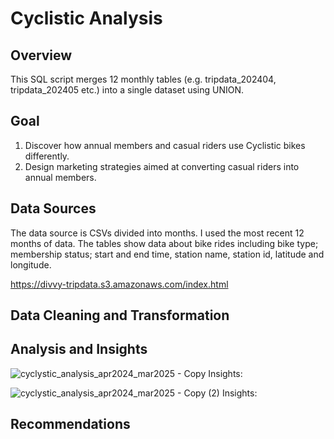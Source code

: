 # Cyclistic Analysis
## Overview
This SQL script merges 12 monthly tables (e.g. tripdata_202404, tripdata_202405 etc.) into a single dataset using UNION.

## Goal
1. Discover how annual members and casual riders use Cyclistic bikes differently.
2. Design marketing strategies aimed at converting casual riders into
annual members.
## Data Sources
The data source is CSVs divided into months. I used the most recent 12 months of data.
The tables show data about bike rides including bike type; membership status; start and end time, station name, station id, latitude and longitude.

https://divvy-tripdata.s3.amazonaws.com/index.html
## Data Cleaning and Transformation

## Analysis and Insights

![cyclystic_analysis_apr2024_mar2025 - Copy](https://github.com/user-attachments/assets/ccd77445-0517-4dd7-88c9-7f485cecbb08)
Insights:

![cyclystic_analysis_apr2024_mar2025 - Copy (2)](https://github.com/user-attachments/assets/1f7637b2-ddba-4f0b-896b-326d51723e4c)
Insights:
## Recommendations
